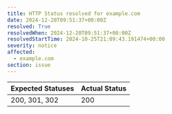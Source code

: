 ```yaml
---
title: HTTP Status resolved for example.com
date: 2024-12-20T09:51:37+00:00Z
resolved: True
resolvedWhen: 2024-12-20T09:51:37+00:00Z
resolvedStartTime: 2024-10-25T21:09:43.191474+00:00
severity: notice
affected:
  - example.com
section: issue
---
```


| Expected Statuses | Actual Status  |
|-------------------|----------------|
| 200, 301, 302 | 200 |
